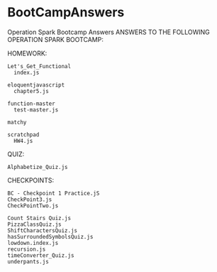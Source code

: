 # BootCampAnswers
Operation Spark Bootcamp Answers 
ANSWERS TO THE FOLLOWING OPERATION SPARK BOOTCAMP: 

HOMEWORK:

    Let's_Get_Functional
      index.js
    
    eloquentjavascript
      chapter5.js
    
    function-master
      test-master.js
    
    matchy
    
    scratchpad
      HW4.js

QUIZ:

    Alphabetize_Quiz.js

CHECKPOINTS:

    BC - Checkpoint 1 Practice.jS
    CheckPoint3.js
    CheckPointTwo.js
    
    Count Stairs Quiz.js
    PizzaClassQuiz.js
    ShiftCharactersQuiz.js
    hasSurroundedSymbolsQuiz.js
    lowdown.index.js
    recursion.js
    timeConverter_Quiz.js
    underpants.js
